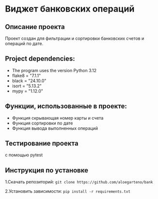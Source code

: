 # Виджет банковских операций
## Описание проекта
Проект создан для фильтрации и сортировки банковских счетов и операций по дате.
## Project dependencies:
* The program uses the version Python 3.12
* flake8 = "7.1.1"
* black = "24.10.0"
* isort = "5.13.2"
* mypy = "1.12.0"
## Функции, использованные в проекте:
* Функция скрывающая номер карты и счета
* Функция сортировки по дате
* Функция вывода выполненных операций
## Тестирование проекта
с помощью pytest
## Инструкция по установке
1.Скачать репозиторий:
`git clone https://github.com/aloegarteno/bank`

2.Установить зависимости:
`pip install -r requirements.txt`